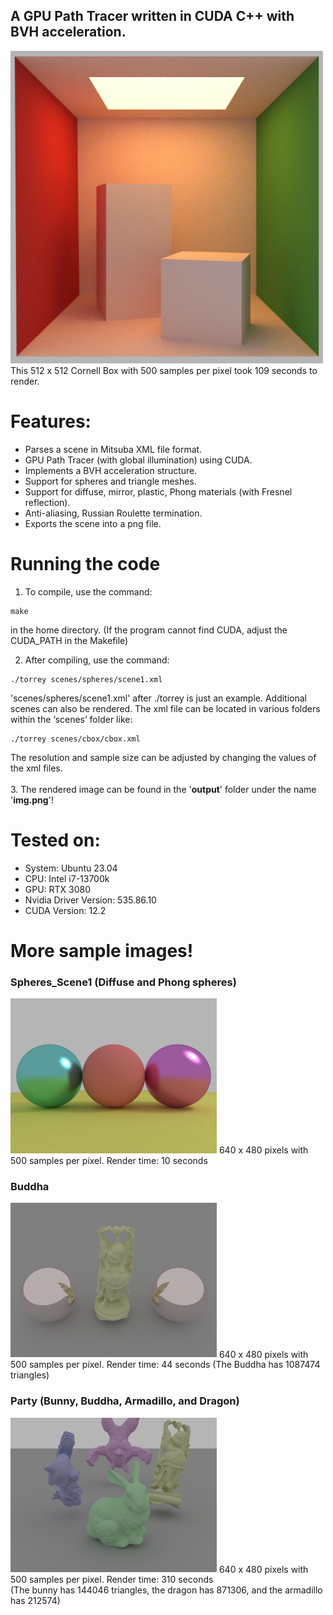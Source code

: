 ## A GPU Path Tracer written in CUDA C++ with BVH acceleration.
<img src="/sample_images/cbox.png" alt="cbox" title="Cornell Box example" width="500"/>
This 512 x 512 Cornell Box with 500 samples per pixel took 109 seconds to render.

# Features:

* Parses a scene in Mitsuba XML file format.
* GPU Path Tracer (with global illumination) using CUDA.
* Implements a BVH acceleration structure.
* Support for spheres and triangle meshes.
* Support for diffuse, mirror, plastic, Phong materials (with Fresnel reflection).
* Anti-aliasing, Russian Roulette termination.
* Exports the scene into a png file.

# Running the code

1. To compile, use the command:

```
make
```

in the home directory. (If the program cannot find CUDA, adjust the CUDA_PATH in the Makefile)

2. After compiling, use the command:
```
./torrey scenes/spheres/scene1.xml
```
'scenes/spheres/scene1.xml' after ./torrey is just an example. Additional scenes can also be rendered. The xml file can be located in various folders within the ‘scenes’ folder like:
```
./torrey scenes/cbox/cbox.xml
```
The resolution and sample size can be adjusted by changing the values of the xml files.  <br /> <br />
3. The rendered image can be found in the '**output**' folder under the name '**img.png**'!

# Tested on:
* System: Ubuntu 23.04
* CPU: Intel i7-13700k
* GPU: RTX 3080
* Nvidia Driver Version: 535.86.10
* CUDA Version: 12.2

# More sample images!

### Spheres_Scene1 (Diffuse and Phong spheres)

<img src="/sample_images/scene1_phong.png" alt="scene1" width="330"/>
640 x 480 pixels with 500 samples per pixel. Render time: 10 seconds

### Buddha

<img src="/sample_images/buddha.png" alt="buddha" width="330"/>
640 x 480 pixels with 500 samples per pixel. Render time: 44 seconds (The Buddha has 1087474 triangles)

### Party (Bunny, Buddha, Armadillo, and Dragon)

<img src="/sample_images/party.png" alt="party" width="330"/>
640 x 480 pixels with 500 samples per pixel. Render time: 310 seconds  <br />
(The bunny has 144046 triangles, the dragon has 871306, and the armadillo has 212574)
